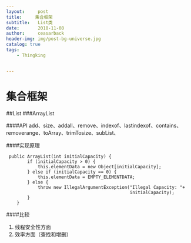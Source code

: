 ```yaml
---
layout:     post
title:     集合框架
subtitle:   List类
date:       2018-11-08
author:     ceasarback
header-img: img/post-bg-universe.jpg
catalog: true
tags:
    - Thingking


---
```

# 集合框架
##List
###ArrayList


####API
add、size、addall、remove、indexof、lastindexof、contains、removerange、toArray、trimTosize、subList、

####实现原理
```
 public ArrayList(int initialCapacity) {
        if (initialCapacity > 0) {
            this.elementData = new Object[initialCapacity];
        } else if (initialCapacity == 0) {
            this.elementData = EMPTY_ELEMENTDATA;
        } else {
            throw new IllegalArgumentException("Illegal Capacity: "+
                                               initialCapacity);
        }
    }

```

####比较  
1. 线程安全性方面
2. 效率方面（查找和增删）

